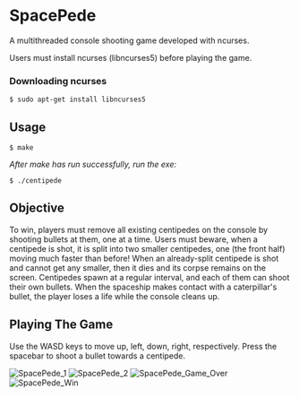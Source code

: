 # SpacePede
 A multithreaded console shooting game developed with ncurses. 

Users must install ncurses (libncurses5) before playing the game.

 ### Downloading ncurses

	$ sudo apt-get install libncurses5

 ## Usage
 
	$ make
 
 *After make has run successfully, run the exe:*
 
 	$ ./centipede

 ## Objective

 To win, players must remove all existing centipedes on the console by shooting bullets at them, one at a time. 
	Users must beware, when a centipede is shot, it is split into two smaller centipedes, one (the front half) moving much faster than before! 
	When an already-split centipede is shot and cannot get any smaller, then it dies and its corpse remains on the screen.
	Centipedes spawn at a regular interval, and each of them can shoot their own bullets.
	When the spaceship makes contact with a caterpillar's bullet, the player loses a life while the console cleans up.

	
## Playing The Game
Use the WASD keys to move up, left, down, right, respectively. Press the spacebar to shoot a bullet towards a centipede. 


	
![SpacePede_1](https://github.com/jun1750/SpacePede/assets/50674368/4f2343f6-36de-40dd-9031-5856d4daab32)
![SpacePede_2](https://github.com/jun1750/SpacePede/assets/50674368/315e2d4b-2291-4c8c-8cfb-35f4a72ca96e)
![SpacePede_Game_Over](https://github.com/jun1750/SpacePede/assets/50674368/b4093254-61a2-4a14-9245-57001181dfc4)
![SpacePede_Win](https://github.com/jun1750/SpacePede/assets/50674368/19ea72b7-6c6f-4999-882d-7e7c68e0bf4d)

